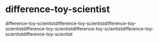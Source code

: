 # difference-toy-scientist
difference-toy-scientistdifference-toy-scientistdifference-toy-scientistdifference-toy-scientistdifference-toy-scientistdifference-toy-scientistdifference-toy-scientist
